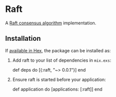 # Raft

A [Raft consensus algorithm](https://raft.github.io/) implementation.

## Installation

If [available in Hex](https://hex.pm/docs/publish), the package can be installed as:

  1. Add raft to your list of dependencies in `mix.exs`:

        def deps do
          [{:raft, "~> 0.0.1"}]
        end

  2. Ensure raft is started before your application:

        def application do
          [applications: [:raft]]
        end
